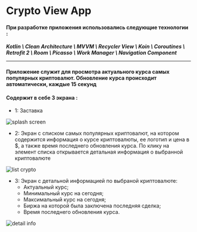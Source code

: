 # Crypto View App
#### При разработке приложения использовались следующие технологии :
***Kotlin \ Clean Architecture \ MVVM \ Recycler View \ Koin \ Coroutines \ Retrofit 2 \ Room \ Picasso \ Work Manager \ Navigation Component***

___
#### Приложение служит для просмотра актуального курса самых популярных криптовалют. Обновление курса происходит автоматически, каждые 15 секунд
#### Содержит в себе 3 экрана :
- 1: Заставка

![splash screen](https://sun9-82.userapi.com/impg/eklM46JQ3yvLCZT4hB8d9m0MVaYfajWEHz0eJQ/8jYWI6wOYYc.jpg?size=383x604&quality=96&sign=eab1970853907af5f1f0d88c42698054&type=album)

- 2: Экран с списком самых популярных криптовалют, на котором содержится информация о курсе криптовалюты, ее логотип и 
 цена в $, а также время последнего обновления курса. По клику на элемент списка открывается детальная информация о выбранной криптовалюте


![list crypto](https://psv4.userapi.com/c520036/u38326722/docs/d34/8f649c83fc8d/video1987749073_2.gif?extra=OFMZTeQzt9D2UIG5_VZN6TzW7BmSQmb8TSXtz-QAE1EORSbWx0-DSkCZT-Q3jeFimrIlEL6nFujpG5l-xaHHvOqDuqj2w2VPDEc53OrsMvX_Z87lIwcBYyHmAfHtJOjgngUc6XvcpHYNR86qkkU)


- 3: Экран с детальной информацией по выбраной криптовалюте:
  + Актуальный курс;
  + Минимальный курс на сегодня;
  + Максимальный курс на сегодня;
  + Биржа на которой была заключена последняя сделка;
  + Время последнего обновления курса.

![detail info](https://sun9-57.userapi.com/impg/te5S5YEd3h85M94tUV3Thp7PWjyJnqA6iNTggQ/sCOypWmpC4M.jpg?size=371x594&quality=96&sign=0c7e7cfb75efdb571c01fa19f1d705dc&type=album)
